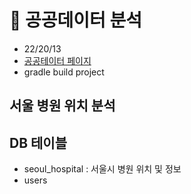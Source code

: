 # 🦁 공공데이터 분석 

- 22/20/13 
- [공공테이터 페이지](https://www.data.go.kr/)
- gradle build project

## 서울 병원 위치 분석

## DB 테이블
- seoul_hospital : 서울시 병원 위치 및 정보
- users 

